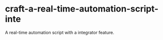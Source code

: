 # craft-a-real-time-automation-script-inte
A real-time automation script with a integrator feature.

